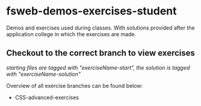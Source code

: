 # fsweb-demos-exercises-student
Demos and exercises used during classes. With solutions provided after the application college in which the exercises are made.

## Checkout to the correct branch to view exercises 
_starting files are tagged with "exerciseName-start", the solution is tagged with "exerciseName-solution"_

Overview of all exercise branches can be found below:

- CSS-advanced-exercises

